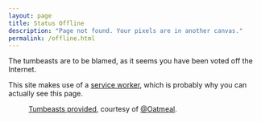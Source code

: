 ```yaml
---
layout: page
title: Status Offline
description: "Page not found. Your pixels are in another canvas."
permalink: /offline.html
---
```


The tumbeasts are to be blamed, as it seems you have been voted off the Internet.

This site makes use of a [service worker](https://developers.google.com/web/fundamentals/getting-started/primers/service-workers), which is probably why you can actually see this page.

<figure>
  <amp-img src="/assets/images/tbrun1.png"
    alt="thar be tumbeasts"
    width="1205" height="556"
    layout="responsive"></amp-img>
  <figcaption><a href="https://theoatmeal.com/comics/state_web_summer#tumblr">Tumbeasts provided</a>, courtesy of <a href="https://twitter.com/oatmeal">@Oatmeal</a>.</figcaption>
</figure>
